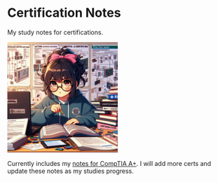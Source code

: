 # Certification Notes
My study notes for certifications.

<img src="./images/study.png" width="50%">

Currently includes my [notes for CompTIA A+](https://github.com/joshuaDeal/cert-notes/blob/main/comptia_a%2B.md). I will add more certs and update these notes as my studies progress.
